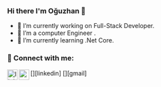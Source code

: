 ### Hi there I'm Oğuzhan  👋

- 🔭 I’m currently working on Full-Stack Developer.
- 🌱 I’m a computer Engineer .
- 👯 I’m currently learning .Net Core.

### 📩 Connect with me:

[<img align="left" alt="linkedin | LinkedIn" width="24px" src="https://raw.githubusercontent.com/peterthehan/peterthehan/master/assets/linkedin.svg" />][linkedin]
[<img align="left" height="24" width="24" src="https://cdn.jsdelivr.net/npm/simple-icons@v4/icons/gmail.svg" />][gmail]


<br />
<br />

